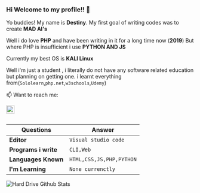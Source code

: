 ### Hi Welcome to my profile!! 👋 
Yo buddies! My name is **Destiny**. My first goal of writing codes was to create **MAD AI's**

Well i do love **PHP** and have been writing in it for a long time now (**2019**) But where PHP is insufficient i use **PYTHON AND JS**

Currently my best OS is **KALI Linux**

Well i'm just a student , i literally do not have any software related education but planning on getting one. i learnt everything from(`Sololearn`,`php.net`,`w3schools`,`Udemy`)

📫 Want to reach me:

<a href="https://t.me/h1rdr3v2">
  <img align="left" alt="Telegram" width="22px" src="https://cdn.jsdelivr.net/npm/simple-icons@v3/icons/telegram.svg" />
</a>

<br><br>


Questions | Answer
--- | ---
**Editor** | `Visual studio code`
**Programs i write** | `CLI,Web`
**Languages Known** | `HTML,CSS,JS,PHP,PYTHON`
**I'm Learning** | `None currenctly`

![Hard Drive Github Stats](https://github-readme-stats.vercel.app/api?username=h1rdr3v2&show_icons=true&title_color=fff&icon_color=79ff97&text_color=9f9f9f&bg_color=151515)
